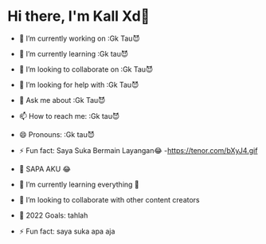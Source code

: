 # Hi there, I'm Kall Xd👋 


- 🔭 I’m currently working on :Gk Tau😈
- 🌱 I’m currently learning :Gk tau😈
- 👯 I’m looking to collaborate on :Gk Tau😈
- 🤔 I’m looking for help with :Gk Tau😈
- 💬 Ask me about :Gk Tau😈
- 📫 How to reach me: :Gk tau😈
- 😄 Pronouns: :Gk tau😈
- ⚡ Fun fact: Saya Suka Bermain Layangan😂
-https://tenor.com/bXyJ4.gif 

- 🔭 SAPA AKU 😂
- 🌱 I’m currently learning everything 🤣
- 👯 I’m looking to collaborate with other content creators
- 🥅 2022 Goals: tahlah
- ⚡ Fun fact: saya suka apa aja
